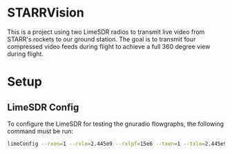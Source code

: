 # STARRVision
This is a project using two LimeSDR radios to transmit live video from STARR's rockets to our ground station. The goal is to transmit four compressed video feeds during flight to achieve a full 360 degree view during flight. 

# Setup
## LimeSDR Config
To configure the LimeSDR for testing the gnuradio flowgraphs, the following command must be run:
```sh
limeConfig --rxen=1 --rxlo=2.445e9 --rxlpf=15e6 --txen=1 --txlo=2.445e9 --txlpf=16 --refclk=45e6 --samplerate=20e6 -ldebug
```
